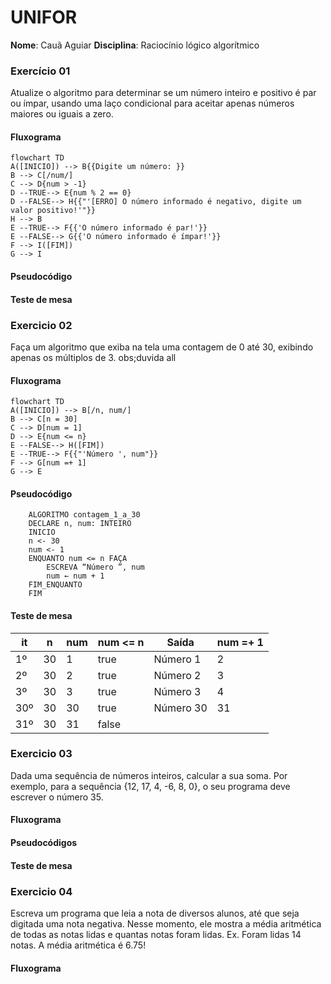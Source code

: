 # UNIFOR
**Nome**: Cauã Aguiar
**Disciplina**: Raciocínio lógico algorítmico
### Exercício 01 
Atualize o algoritmo para determinar se um número inteiro e positivo é par ou ímpar, usando uma laço condicional para aceitar apenas números maiores ou iguais a zero. 

#### Fluxograma 
```mermaid
flowchart TD
A([INICIO]) --> B{{Digite um número: }}
B --> C[/num/]
C --> D{num > -1}
D --TRUE--> E{num % 2 == 0}
D --FALSE--> H{{"'[ERRO] O número informado é negativo, digite um valor positivo!'"}}
H --> B
E --TRUE--> F{{'O número informado é par!'}}
E --FALSE--> G{{'O número informado é ímpar!'}}
F --> I([FIM])
G --> I
``` 
#### Pseudocódigo 

#### Teste de mesa 

### Exercicio 02
Faça um algoritmo que exiba na tela uma contagem de 0 até 30, exibindo apenas os múltiplos de 3.
obs;duvida all

#### Fluxograma 
 ```mermaid
flowchart TD
A([INICIO]) --> B[/n, num/]
B --> C[n = 30]
C --> D[num = 1]
D --> E{num <= n}
E --FALSE--> H([FIM])
E --TRUE--> F{{"'Número ', num"}}
F --> G[num =+ 1]
G --> E
```
#### Pseudocódigo 
```
	ALGORITMO contagem_1_a_30
	DECLARE n, num: INTEIRO
	INICIO
	n <- 30
	num <- 1
	ENQUANTO num <= n FAÇA
		ESCREVA “Número ”, num
		num ← num + 1
	FIM_ENQUANTO
	FIM
```
#### Teste de mesa

| it | n | num | num <= n | Saída | num =+ 1 |
|--- |--- |--- |--- |--- |--- |
| 1º | 30 | 1 | true | Número 1 | 2 |
| 2º | 30 | 2 | true | Número 2 | 3 |
| 3º | 30 | 3 | true | Número 3 | 4 |
| 30º | 30 | 30 | true | Número 30 | 31 |
| 31º | 30 | 31 | false 


### Exercicio 03 
Dada uma sequência de números inteiros, calcular a sua soma. 
Por exemplo, para a sequência {12, 17, 4, -6, 8, 0}, o seu programa deve escrever o número 35.
#### Fluxograma 

#### Pseudocódigos 

#### Teste de mesa 

### Exercicio 04 
Escreva um programa que leia a nota de diversos alunos, até que seja digitada uma nota
negativa. Nesse momento, ele mostra a média aritmética de todas as notas lidas e quantas
notas foram lidas. Ex. Foram lidas 14 notas. A média aritmética é 6.75!
#### Fluxograma 
